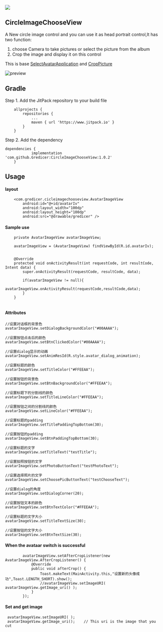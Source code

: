 [![](https://www.jitpack.io/v/Gredicer/CircleImageChooseView.svg)](https://www.jitpack.io/#Gredicer/CircleImageChooseView)
## CircleImageChooseView
A New circle image control and you can use it as head portrait control,It has two function:  
1. choose Camera to take pictures or select the picture from the album
2. Crop the image and display it on this control

This is base [SelectAvatarApplication](https://github.com/zhudfly/SelectAvatarApplication) and [CropPicture](https://github.com/Goodbao/CropPicture)

![preview](/gif/1575939298556.gif)  
## Gradle 
Step 1. Add the JitPack repository to your build file 
```
	allprojects {
		repositories {
			...
			maven { url 'https://www.jitpack.io' }
		}
	}
```
Step 2. Add the dependency
```
dependencies {
	        implementation 'com.github.Gredicer:CircleImageChooseView:1.0.2'
	}
```

## Usage

#### layout  
```
    <com.gredicer.cicleimagechooseview.AvatarImageView
        android:id="@+id/avatarIv"
        android:layout_width="100dp"
        android:layout_height="100dp"
        android:src="@drawable/gredicer" />
```
#### Sample use 
```
    private AvatarImageView avatarImageView;

    avatarImageView = (AvatarImageView) findViewById(R.id.avatarIv);


    @Override
    protected void onActivityResult(int requestCode, int resultCode, Intent data) {
        super.onActivityResult(requestCode, resultCode, data);

        if(avatarImageView != null){
            avatarImageView.onActivityResult(requestCode,resultCode,data);
        }
    }
	

```
#### Attributes
```
//设置对话框的背景色
avatarImageView.setDialogBackgroundColor("#00AAAA"); 

//设置按钮点击后的颜色
avatarImageView.setBtnClickedColor("#00AAAA"); 

//设置dialog显示的动画
avatarImageView.setAnimResId(R.style.avatar_dialog_animation); 

//设置标题的颜色
avatarImageView.setTitleColor("#FFEEAA");  

//设置按钮的背景色
avatarImageView.setBtnBackgroundColor("#FFEEAA"); 

//设置标题下的分割线的颜色
avatarImageView.setTitleLineColor("#FFEEAA"); 

//设置按钮之间的分割线的颜色
avatarImageView.setLineColor("#FFEEAA"); 

//设置标题的padding
avatarImageView.setTitlePaddingTopBottom(30); 

//设置按钮的padding
avatarImageView.setBtnPaddingTopBottom(30); 

//设置标题的文字
avatarImageView.setTitleText("testTitle"); 

//设置拍照按钮的文字
avatarImageView.setPhotoButtonText("testPhotoText"); 

//设置选择照片的文字
avatarImageView.setChoosePicButtonText("testChooseText"); 

//设置dialog的角度
avatarImageView.setDialogCorner(20); 

//设置按钮文本的颜色
avatarImageView.setBtnTextColor("#FFEEAA"); 

//设置标题的文字大小
avatarImageView.setTitleTextSize(30); 

//设置按钮的文字大小
avatarImageView.setBtnTextSize(30); 
```

#### When the avataar switch is successful
```
        avatarImageView.setAfterCropListener(new AvatarImageView.AfterCropListener() {
            @Override
            public void afterCrop() {
                Toast.makeText(MainActivity.this,"设置新的头像成功",Toast.LENGTH_SHORT).show();
                //avatarImageView.setImageURI( avatarImageView.getImage_uri() );
            }
        });
```

#### Set and get image
```
 avatarImageView.setImageURI( );	
 avatarImageView.getImage_uri();	// This uri is the image that you cut 
```
